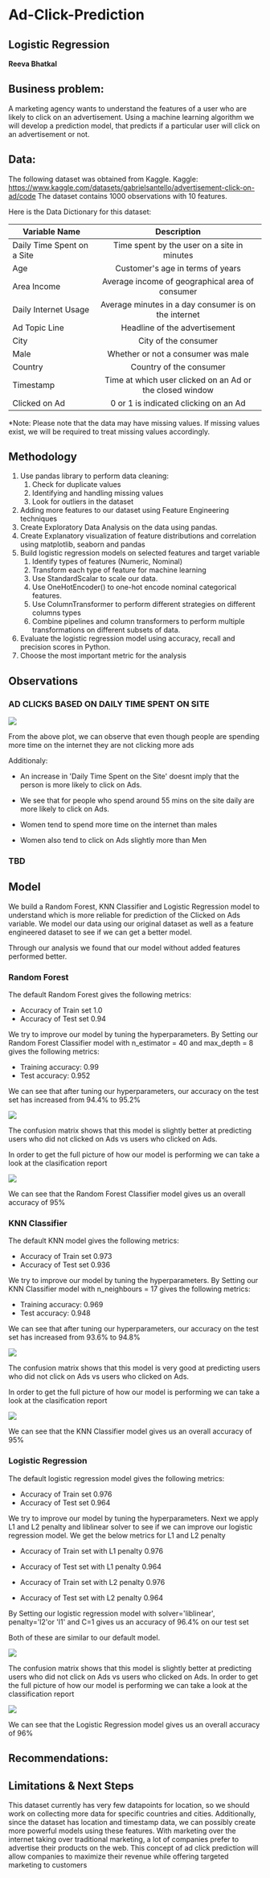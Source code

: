# Ad-Click-Prediction
## Logistic Regression

**Reeva Bhatkal** 

## Business problem:

A marketing agency wants to understand the features of a user who are likely to click on an advertisement. Using a machine learning algorithm we will develop a prediction model, that predicts if a particular user will click on an advertisement or not. 


## Data:
The following dataset was obtained from Kaggle.
Kaggle: https://www.kaggle.com/datasets/gabrielsantello/advertisement-click-on-ad/code
The dataset contains 1000 observations with 10 features.

Here is the Data Dictionary for this dataset:



| Variable Name               | Description |
| ----------------------------|:-------------:|
| Daily Time Spent on a Site  | Time spent by the user on a site in minutes    |
| Age                         | Customer's age in terms of years     |
| Area Income                 | Average income of geographical area of consumer   |
| Daily Internet Usage        | Average minutes in a day consumer is on the internet     |
| Ad Topic Line               | Headline of the advertisement    |
| City                        | City of the consumer     |
| Male                        | Whether or not a consumer was male     |
| Country                     | Country of the consumer     |
| Timestamp                   | Time at which user clicked on an Ad or the closed window     |
| Clicked on Ad               | 0 or 1 is indicated clicking on an Ad     |


*Note: Please note that the data may have missing values. If missing values exist, we will be required to treat missing values accordingly.

## Methodology
1. Use pandas library to perform data cleaning: 
    1. Check for duplicate values
    2. Identifying and handling missing values 
    3. Look for outliers in the dataset
2. Adding more features to our dataset using Feature Engineering techniques
3. Create Exploratory Data Analysis on the data using pandas.
4. Create Explanatory visualization of feature distributions and correlation using matplotlib, seaborn and pandas
5. Build logistic regression models on selected features and target variable  
    1. Identify types of features (Numeric, Nominal)
    1. Transform each type of feature for machine learning
    1. Use StandardScalar to scale our data.
    1. Use OneHotEncoder() to one-hot encode nominal categorical features.
    1. Use ColumnTransformer to perform different strategies on different columns types
    1. Combine pipelines and column transformers to perform multiple transformations on different subsets of data.
6. Evaluate the logistic regression model using accuracy, recall and precision scores in Python.
7. Choose the most important metric for the analysis



## Observations


### AD CLICKS BASED ON DAILY TIME SPENT ON SITE
<img src = "Images/Obv 1.jpg" >


From the above plot, we can observe that even though people are spending more time on the internet they are not clicking more ads

Additionaly:

* An increase in 'Daily Time Spent on the Site' doesnt imply that the person is more likely to click on Ads.

* We see that for people who spend around 55 mins on the site daily are more likely to click on Ads.

* Women tend to spend more time on the internet than males

* Women also tend to click on Ads slightly more than Men


### TBD 


## Model

We build a Random Forest, KNN Classifier and Logistic Regression model to understand which is more reliable for prediction of the Clicked on Ads variable.
We model our data using our original dataset as well as a feature engineered dataset to see if we can get a better model. 

Through our analysis we found that our model without added features performed better.

### Random Forest
The default Random Forest gives the following metrics: 
* Accuracy of Train set 1.0
* Accuracy of Test set 0.94

We try to improve our model by tuning the hyperparameters.
By Setting our Random Forest Classifier model with n_estimator = 40 and max_depth = 8  gives the following metrics: 
* Training accuracy: 0.99
* Test accuracy: 0.952

We can see that after tuning our hyperparameters, our accuracy on the test set has increased from 94.4% to 95.2%

<img src = "Images/RFMatrix.JPG" >

The confusion matrix shows that this model is slightly better at predicting users who did not clicked on Ads vs users who clicked on Ads.

In order to get the full picture of how our model is performing we can take a look at the clasification report

<img src = "Images/RFscore.JPG" >

We can see that the Random Forest Classifier model gives us an overall accuracy of 95%

### KNN Classifier
The default KNN model gives the following metrics: 
* Accuracy of Train set 0.973
* Accuracy of Test set 0.936

We try to improve our model by tuning the hyperparameters.
By Setting our KNN Classifier model with n_neighbours = 17 gives the following metrics: 
* Training accuracy: 0.969
* Test accuracy: 0.948

We can see that after tuning our hyperparameters, our accuracy on the test set has increased from 93.6% to 94.8%

<img src = "Images/KNNMatrix.JPG" >

The confusion matrix shows that this model is very good at predicting users who did not click on Ads vs users who clicked on Ads.

In order to get the full picture of how our model is performing we can take a look at the clasification report

<img src = "Images/KNNscore.JPG" >

We can see that the KNN Classifier model gives us an overall accuracy of 95%

### Logistic Regression
The default logistic regression model gives the following metrics: 
* Accuracy of Train set 0.976
* Accuracy of Test set 0.964

We try to improve our model by tuning the hyperparameters.
Next we apply L1 and L2 penalty and liblinear solver to see if we can improve our logistic regression model. We get the below metrics for L1 and L2 penalty 

* Accuracy of Train set with L1 penalty 0.976
* Accuracy of Test set with L1 penalty 0.964

* Accuracy of Train set with L2 penalty 0.976
* Accuracy of Test set with L2 penalty 0.964

By Setting our logistic regression model with solver='liblinear', penalty='l2'or 'l1' and C=1 gives us an accuracy of 96.4% on our test set
 
Both of these are similar to our default model. 

<img src = "Images/LRMatrix.JPG" >

The confusion matrix shows that this model is slightly better at predicting users who did not click on Ads vs users who clicked on Ads.
In order to get the full picture of how our model is performing we can take a look at the classification report

<img src = "Images/LRscore.JPG" >

We can see that the Logistic Regression model gives us an overall accuracy of 96%


## Recommendations:




## Limitations & Next Steps

This dataset currently has very few datapoints for location, so we should work on collecting more data for specific countries and cities. Additionally, since the dataset has location and timestamp data, we can possibly create more powerful models using these features. 
With marketing over the internet taking over traditional marketing, a lot of companies prefer to advertise their products on the web. This concept of ad click prediction will allow companies to maximize their revenue while offering targeted marketing to customers 

